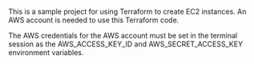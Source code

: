 This is a sample project for using Terraform to create EC2 instances. An AWS account is needed to use this Terraform code.

The AWS credentials for the AWS account must be set in the terminal session as the AWS_ACCESS_KEY_ID and AWS_SECRET_ACCESS_KEY environment variables.